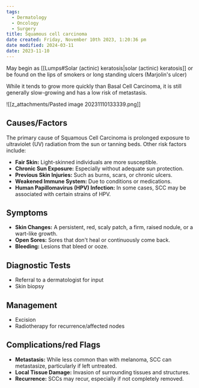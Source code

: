 ```yaml
---
tags:
  - Dermatology
  - Oncology
  - Surgery
title: Squamous cell carcinoma
date created: Friday, November 10th 2023, 1:20:36 pm
date modified: 2024-03-11
date: 2023-11-10
---
```

May begin as [[Lumps#Solar (actinic) keratosis|solar (actinic) keratosis]] or be found on the lips of smokers or long standing ulcers (Marjolin's ulcer)

While it tends to grow more quickly than Basal Cell Carcinoma, it is still generally slow-growing and has a low risk of metastasis.

![[z_attachments/Pasted image 20231110133339.png]]

## Causes/Factors

The primary cause of Squamous Cell Carcinoma is prolonged exposure to ultraviolet (UV) radiation from the sun or tanning beds. Other risk factors include:

- **Fair Skin:** Light-skinned individuals are more susceptible.
- **Chronic Sun Exposure:** Especially without adequate sun protection.
- **Previous Skin Injuries:** Such as burns, scars, or chronic ulcers.
- **Weakened Immune System:** Due to conditions or medications.
- **Human Papillomavirus (HPV) Infection:** In some cases, SCC may be associated with certain strains of HPV. 

## Symptoms

- **Skin Changes:** A persistent, red, scaly patch, a firm, raised nodule, or a wart-like growth.
- **Open Sores:** Sores that don't heal or continuously come back.
- **Bleeding:** Lesions that bleed or ooze.

## Diagnostic Tests

- Referral to a dermatologist for input
- Skin biopsy 

## Management

- Excision
- Radiotherapy for recurrence/affected nodes

## Complications/red Flags

- **Metastasis:** While less common than with melanoma, SCC can metastasize, particularly if left untreated.
- **Local Tissue Damage:** Invasion of surrounding tissues and structures.
- **Recurrence:** SCCs may recur, especially if not completely removed.
